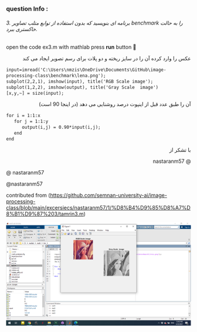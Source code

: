 
### question Info :

###### 3. برنامه ای بنویسید که بدون استفاده از توابع متلب تصاویر benchmark را به حالت خاکستری ببرد.

open the code ex3.m with mathlab press **run** button :rocket: 

<div dir = "rtl">
عکس را وارد کرده  آن را در سایز ریخته و دو پلات برای رسم تصویر ایجاد می کند
</div>

```
input=imread('C:\Users\nmzis\OneDrive\Documents\GitHub\image-processing-class\benchmark\lena.png');
subplot(2,2,1), imshow(input), title('RGB Scale image');
subplot(1,2,2), imshow(output), title('Gray Scale  image')
[x,y,~] = size(input);
```

<div dir = "rtl">
آن را طبق عدد قبل از اینپوت درصد روشنایی می دهد (در اینجا 90 است)
</div>

```
for i = 1:1:x
   for j = 1:1:y
      output(i,j) = 0.90*input(i,j);
   end
end
```


<div dir = "rtl">
با تشکر از

@ nastaranm57 

</div>

@ nastaranm57 

@nastaranm57 



contributed from (https://github.com/semnan-university-ai/image-processing-class/blob/main/excersiecs/nastaranm57/1/%D8%B4%D9%85%D8%A7%D8%B1%D9%87%203/tamrin3.m)

![img](https://github.com/semnan-university-ai/image-processing-class/blob/main/excersiecs/mohammadhoseinazad/3/ex3.png)

